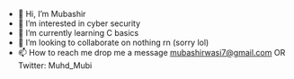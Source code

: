 - 👋 Hi, I’m Mubashir
- 👀 I’m interested in cyber security
- 🌱 I’m currently learning C basics 
- 💞️ I’m looking to collaborate on nothing rn (sorry lol)
- 📫 How to reach me drop me a message mubashirwasi7@gmail.com OR Twitter: Muhd_Mubi
